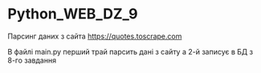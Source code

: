 # Python_WEB_DZ_9
Парсинг даних з сайта
  https://quotes.toscrape.com

В файлі main.py перший трай парсить дані з сайту а 2-й записує в БД з 8-го завдання
